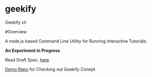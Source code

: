 # geekify
Geekify cli

#Overview

A node.js based Command Line Utility for Running Interactive Tutorials.

**An Experiment in Progress**

Read Draft Spec. [here](https://github.com/harpreetkhalsagtbit/geekify/blob/master/Draft.md)

[Demo Repo](https://github.com/harpreetkhalsagtbit/geekify-demo) for Checking out Geekify Conept

